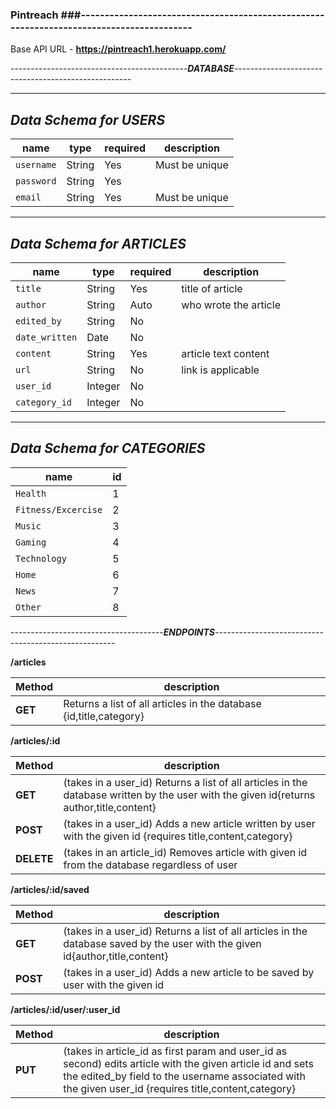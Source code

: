 
### Pintreach ###-----------------------------------------------------------------------------------------


Base API URL - **https://pintreach1.herokuapp.com/**



--------------------------------------------***DATABASE***----------------------------------------------------

------------------------
***Data Schema for USERS***
------------------------

| name         | type   | required | description            |
| ------------ | ------ | -------- | --------------         |                                                      
| `username`   | String | Yes      | Must be unique         |
| `password`   | String | Yes      |                        |
| `email`      | String | Yes      | Must be unique         |


------------------------
***Data Schema for ARTICLES***
------------------------


| name         | type   | required | description            |
| ------------ | ------ | -------- | --------------         |
| `title`      | String | Yes      | title of article       |
| `author`     | String | Auto     | who wrote the article  |
| `edited_by`  | String | No       |                        |
|`date_written`| Date   | No       |                        |
| `content`    | String | Yes      | article text content   |
| `url`        | String | No       | link is applicable     |
| `user_id`    | Integer| No       |                        |
| `category_id`| Integer| No       |                        |


------------------------
***Data Schema for CATEGORIES***
------------------------
| name              |id| 
| ------------      |--| 
| `Health`          | 1|
|`Fitness/Excercise`| 2| 
| `Music`           | 3| 
| `Gaming`          | 4|
| `Technology`      | 5| 
| `Home`            | 6| 
| `News`            | 7| 
| `Other`           | 8|          


--------------------------------------***ENDPOINTS***-----------------------------------------------------


**/articles**

| Method | description |
|--------|------------------------------------------------------------------|
|**GET** |Returns a list of all articles in the database {id,title,category}|




**/articles/:id**

| Method | description |
|--------|------------------------------------------------------------------|
|**GET** |(takes in a user_id) Returns a list of all articles in the database written by the user with the given id{returns author,title,content}|
|**POST**|(takes in a user_id) Adds a new article written by user with the given id {requires title,content,category} |
|**DELETE**|(takes in an article_id) Removes article with given id from the database regardless of user




**/articles/:id/saved**


| Method | description |
|--------|------------------------------------------------------------------|
|**GET** |(takes in a user_id) Returns a list of all articles in the database saved by the user with the given id{author,title,content}|
|**POST**|(takes in a user_id) Adds a new article to be saved  by user with the given id |



**/articles/:id/user/:user_id**


| Method | description |
|--------|------------------------------------------------------------------|
|**PUT** |(takes in article_id as first param and  user_id as second) edits article with the given article id and sets the edited_by field to the username associated with the given user_id {requires title,content,category}|